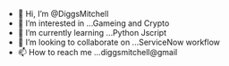 - 👋 Hi, I’m @DiggsMitchell
- 👀 I’m interested in ...Gameing and Crypto  
- 🌱 I’m currently learning ...Python Jscript
- 💞️ I’m looking to collaborate on ...ServiceNow workflow
- 📫 How to reach me ...diggsmitchell@gmail

<!---
DiggsMitchell/DiggsMitchell is a ✨ special ✨ repository because its `README.md` (this file) appears on your GitHub profile.
You can click the Preview link to take a look at your changes.
--->
